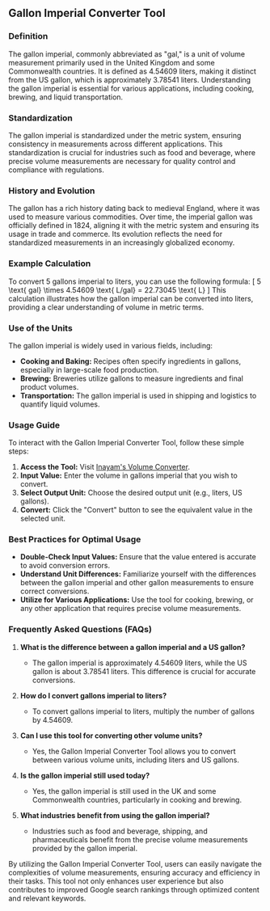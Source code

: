 ## Gallon Imperial Converter Tool

### Definition
The gallon imperial, commonly abbreviated as "gal," is a unit of volume measurement primarily used in the United Kingdom and some Commonwealth countries. It is defined as 4.54609 liters, making it distinct from the US gallon, which is approximately 3.78541 liters. Understanding the gallon imperial is essential for various applications, including cooking, brewing, and liquid transportation.

### Standardization
The gallon imperial is standardized under the metric system, ensuring consistency in measurements across different applications. This standardization is crucial for industries such as food and beverage, where precise volume measurements are necessary for quality control and compliance with regulations.

### History and Evolution
The gallon has a rich history dating back to medieval England, where it was used to measure various commodities. Over time, the imperial gallon was officially defined in 1824, aligning it with the metric system and ensuring its usage in trade and commerce. Its evolution reflects the need for standardized measurements in an increasingly globalized economy.

### Example Calculation
To convert 5 gallons imperial to liters, you can use the following formula:
\[ 
5 \text{ gal} \times 4.54609 \text{ L/gal} = 22.73045 \text{ L} 
\]
This calculation illustrates how the gallon imperial can be converted into liters, providing a clear understanding of volume in metric terms.

### Use of the Units
The gallon imperial is widely used in various fields, including:
- **Cooking and Baking:** Recipes often specify ingredients in gallons, especially in large-scale food production.
- **Brewing:** Breweries utilize gallons to measure ingredients and final product volumes.
- **Transportation:** The gallon imperial is used in shipping and logistics to quantify liquid volumes.

### Usage Guide
To interact with the Gallon Imperial Converter Tool, follow these simple steps:
1. **Access the Tool:** Visit [Inayam's Volume Converter](https://www.inayam.co/unit-converter/volume).
2. **Input Value:** Enter the volume in gallons imperial that you wish to convert.
3. **Select Output Unit:** Choose the desired output unit (e.g., liters, US gallons).
4. **Convert:** Click the "Convert" button to see the equivalent value in the selected unit.

### Best Practices for Optimal Usage
- **Double-Check Input Values:** Ensure that the value entered is accurate to avoid conversion errors.
- **Understand Unit Differences:** Familiarize yourself with the differences between the gallon imperial and other gallon measurements to ensure correct conversions.
- **Utilize for Various Applications:** Use the tool for cooking, brewing, or any other application that requires precise volume measurements.

### Frequently Asked Questions (FAQs)

1. **What is the difference between a gallon imperial and a US gallon?**
   - The gallon imperial is approximately 4.54609 liters, while the US gallon is about 3.78541 liters. This difference is crucial for accurate conversions.

2. **How do I convert gallons imperial to liters?**
   - To convert gallons imperial to liters, multiply the number of gallons by 4.54609.

3. **Can I use this tool for converting other volume units?**
   - Yes, the Gallon Imperial Converter Tool allows you to convert between various volume units, including liters and US gallons.

4. **Is the gallon imperial still used today?**
   - Yes, the gallon imperial is still used in the UK and some Commonwealth countries, particularly in cooking and brewing.

5. **What industries benefit from using the gallon imperial?**
   - Industries such as food and beverage, shipping, and pharmaceuticals benefit from the precise volume measurements provided by the gallon imperial.

By utilizing the Gallon Imperial Converter Tool, users can easily navigate the complexities of volume measurements, ensuring accuracy and efficiency in their tasks. This tool not only enhances user experience but also contributes to improved Google search rankings through optimized content and relevant keywords.